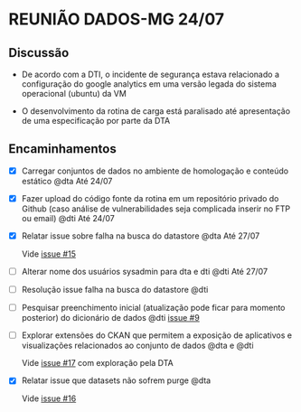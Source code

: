 # REUNIÃO DADOS-MG 24/07

## Discussão

- De acordo com a DTI, o incidente de segurança estava relacionado a configuração do google analytics em uma versão legada do sistema operacional (ubuntu) da VM

- O desenvolvimento da rotina de carga está paralisado até apresentação de uma especificação por parte da DTA

## Encaminhamentos

- [x] Carregar conjuntos de dados no ambiente de homologação e conteúdo estático @dta Até 24/07

- [x] Fazer upload do código fonte da rotina em um repositório privado do Github (caso análise de vulnerabilidades seja complicada inserir no FTP ou email) @dti Até 24/07

- [x] Relatar issue sobre falha na busca do datastore @dta Até 27/07

    Vide [issue #15](https://github.com/dados-mg/issues/issues/15)

- [ ] Alterar nome dos usuários sysadmin para dta e dti @dti Até 27/07

- [ ] Resolução issue falha na busca do datastore @dti

- [ ] Pesquisar preenchimento inicial (atualização pode ficar para momento posterior) do dicionário de dados @dti [issue #9](https://github.com/dados-mg/issues/issues/9)

- [ ] Explorar extensões do CKAN que permitem a exposição de aplicativos e visualizações relacionados ao conjunto de dados @dta e @dti

    Vide [issue #17](https://github.com/dados-mg/issues/issues/17) com exploração pela DTA

- [x] Relatar issue que datasets não sofrem purge @dta

    Vide [issue #16](https://github.com/dados-mg/issues/issues/16)
